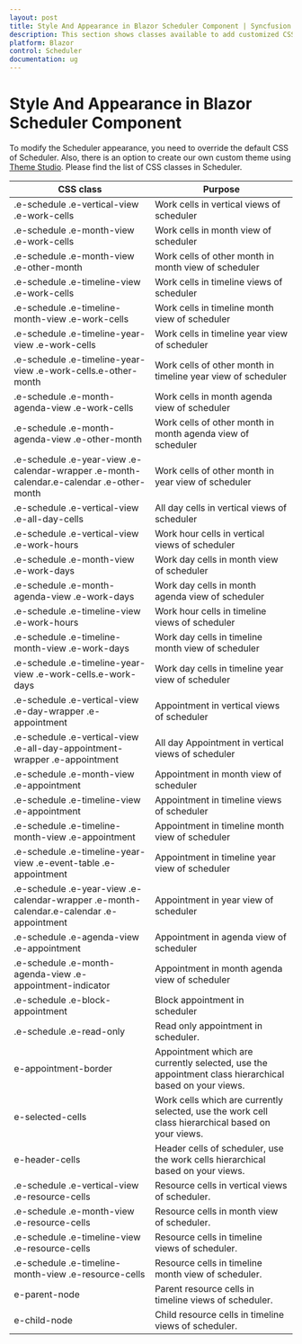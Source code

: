 ```yaml
---
layout: post
title: Style And Appearance in Blazor Scheduler Component | Syncfusion
description: This section shows classes available to add customized CSS to Syncfusion Blazor scheduler component by overriding the default CSS.
platform: Blazor
control: Scheduler
documentation: ug
---
```


# Style And Appearance in Blazor Scheduler Component

To modify the Scheduler appearance, you need to override the default CSS of Scheduler. Also, there is an option to create our own custom theme using [Theme Studio](https://ej2.syncfusion.com/themestudio/?theme=material). Please find the list of CSS classes in Scheduler.

| CSS class | Purpose |
|-------|---------|
| .e-schedule .e-vertical-view .e-work-cells | Work cells in vertical views of scheduler |
| .e-schedule .e-month-view .e-work-cells | Work cells in month view of scheduler |
| .e-schedule .e-month-view .e-other-month | Work cells of other month in month view of scheduler |
| .e-schedule .e-timeline-view .e-work-cells | Work cells in timeline views of scheduler |
| .e-schedule .e-timeline-month-view .e-work-cells | Work cells in timeline month view of scheduler |
| .e-schedule .e-timeline-year-view .e-work-cells | Work cells in timeline year view of scheduler |
| .e-schedule .e-timeline-year-view .e-work-cells.e-other-month | Work cells of other month in timeline year view of scheduler |
| .e-schedule .e-month-agenda-view .e-work-cells | Work cells in month agenda view of scheduler |
| .e-schedule .e-month-agenda-view .e-other-month | Work cells of other month in month agenda view of scheduler |
| .e-schedule .e-year-view .e-calendar-wrapper .e-month-calendar.e-calendar .e-other-month | Work cells of other month in year view of scheduler |
| .e-schedule .e-vertical-view .e-all-day-cells | All day cells in vertical views of scheduler |
| .e-schedule .e-vertical-view .e-work-hours | Work hour cells in vertical views of scheduler |
| .e-schedule .e-month-view .e-work-days | Work day cells in month view of scheduler |
| .e-schedule .e-month-agenda-view .e-work-days | Work day cells in month agenda view of scheduler |
| .e-schedule .e-timeline-view .e-work-hours | Work hour cells in timeline views of scheduler |
| .e-schedule .e-timeline-month-view .e-work-days | Work day cells in timeline month view of scheduler |
| .e-schedule .e-timeline-year-view .e-work-cells.e-work-days | Work day cells in timeline year view of scheduler |
| .e-schedule .e-vertical-view .e-day-wrapper .e-appointment | Appointment in vertical views of scheduler |
| .e-schedule .e-vertical-view .e-all-day-appointment-wrapper .e-appointment | All day Appointment in vertical views of scheduler |
| .e-schedule .e-month-view .e-appointment | Appointment in month view of scheduler |
| .e-schedule .e-timeline-view .e-appointment | Appointment in timeline views of scheduler |
| .e-schedule .e-timeline-month-view .e-appointment | Appointment in timeline month view of scheduler |
| .e-schedule .e-timeline-year-view .e-event-table .e-appointment | Appointment in timeline year view of scheduler |
| .e-schedule .e-year-view .e-calendar-wrapper .e-month-calendar.e-calendar .e-appointment | Appointment in year view of scheduler |
| .e-schedule .e-agenda-view .e-appointment | Appointment in agenda view of scheduler |
| .e-schedule .e-month-agenda-view .e-appointment-indicator | Appointment in month agenda view of scheduler |
| .e-schedule .e-block-appointment | Block appointment in scheduler |
| .e-schedule .e-read-only | Read only appointment in scheduler. |
| e-appointment-border | Appointment which are currently selected, use the appointment class hierarchical based on your views. |
| e-selected-cells | Work cells which are currently selected, use the work cell class hierarchical based on your views. |
| e-header-cells | Header cells of scheduler, use the work cells hierarchical based on your views. |
| .e-schedule .e-vertical-view .e-resource-cells| Resource cells in vertical views of scheduler. |
| .e-schedule .e-month-view .e-resource-cells| Resource cells in month view of scheduler. |
| .e-schedule .e-timeline-view .e-resource-cells | Resource cells in timeline views of scheduler. |
| .e-schedule .e-timeline-month-view .e-resource-cells| Resource cells in timeline month view of scheduler. |
| e-parent-node | Parent resource cells in timeline views of scheduler. |
| e-child-node | Child resource cells in timeline views of scheduler. |